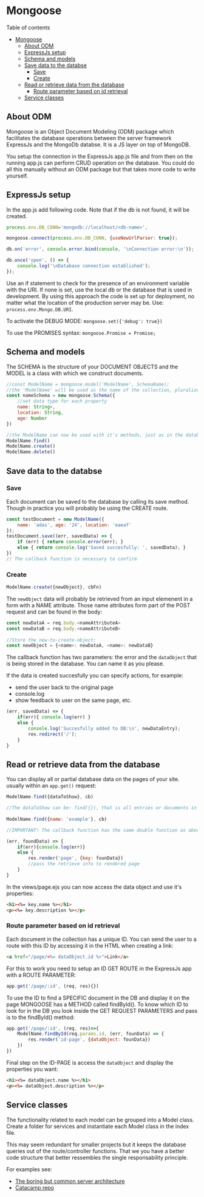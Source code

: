 # Mongoose
Table of contents
- [Mongoose](#mongoose)
	- [About ODM](#about-odm)
	- [ExpressJs setup](#expressjs-setup)
	- [Schema and models](#schema-and-models)
	- [Save data to the databse](#save-data-to-the-databse)
		- [Save](#save)
		- [Create](#create)
	- [Read or retrieve data from the database](#read-or-retrieve-data-from-the-database)
		- [Route parameter based on id retrieval](#route-parameter-based-on-id-retrieval)
	- [Service classes](#service-classes)

## About ODM
Mongoose is an Object Document Modeling (ODM) package which facilitates the database operations between the server framework ExpressJs and the MongoDb databse. It is a JS layer on top of MongoDB.

You setup the connection in the ExpressJs app.js file and from then on the running app.js can perform CRUD operation on the database. You could do all this manually without an ODM package but that takes more code to write yourself.

## ExpressJs setup
In the app.js add following code. Note that if the db is not found, it will be created. 
```javascript
process.env.DB_CONN='mongodb://localhost/<db-name>',

mongoose.connect(process.env.DB_CONN, {useNewUrlParser: true});

db.on('error', console.error.bind(console, '\nConnection error:\n'));

db.once('open', () => {
	console.log('\nDatabase connection established');
});	
```
Use an if statement to check for the presence of an environment variable with the URI. If none is set, use the local db or the database that is used in development. By using this approach the code is set up for deployment, no matter what the location of the production server may be. Use: `process.env.Mongo.DB.URI`. 

To activate the DEBUG MODE: `mongoose.set({'debug': true})`

To use the PROMISES syntax: `mongoose.Promise = Promise;`

## Schema and models
The SCHEMA is the structure of your DOCUMENT OBJECTS and the MODEL is a class with which we construct documents.
```javascript
//const ModelName = momgoose.model('ModelName', SchemaName);
//the 'ModelName' will be used as the name of the collection, pluralized. Thus 'Dog' becomes a collection DOGS 
const nameSchema = new mongoose.Schema({
	//set data type for each property
	name: String>,
	location: String,
	age: Number
})

//the ModelName can now be used with it's methods, just as in the database itself:
ModelName.find()
ModelName.create()
ModelName.delete()
```

## Save data to the databse
### Save
Each document can be saved to the database by calling its save method. Though in practice you will probably be using the CREATE route.
```javascript
const testDocument = new ModelName({
	name: 'adas', age: '24', location: 'eaeaf'
});
testDocument.save((err, savedData) => {
	if (err) { return console.error(err); }
	else { return console.log('Saved succesfully: ', savedData); }
})
// The callback function is necessary to confirm 
```
### Create
```javascript
ModelName.create({newObject}, cbFn)
```	
The `newObject` data will probably be retrieved from an input elemenent in a form with a NAME attribute. Those name attributes form part of the POST request and can be found in the body:
```javascript
const newDataA = req.body.<nameAttributeA>
const newDataB = req.body.<nameAttributeB>
	
//Store the new-to-create-object:
const newObject = {<name>: newDataA, <name>: newDataB}
```
The callback function has two parameters: the error and the `dataObject` that is being stored in the database. You can name it as you please.

If the data is created succesfully you can specify actions, for example: 
- send the user back to the original page
- console.log
- show feedback to user on the same page, etc.
```javascript
(err, savedData) => {
	if(err){ console.log(err) }
	else {
		console.log('Succesfully added to DB:\n', newDataEntry);
		res.redirect('/');
	}
}
```
## Read or retrieve data from the database
You can display all or partial database data on the pages of your site. usually within an `app.get()` request:
```javascript
ModelName.find({dataToShow}, cb)

//The dataToShow can be: find({}), that is all entries or documents in the collection. Or only those with a specific name:
	
ModelName.find({name: 'example'}, cb)

//IMPORTANT! The callback function has the same double function as above: error reporting and ACTIONS to be take upon succesfull retrieval of data from the db. The retrieved data will be an object that we call 'foundData'

(err, foundData) => {
	if(err){console.log(err)}
	else {
		res.render('page', {key: founData})
		//pass the retrieve info to rendered page
	}
}
```
In the views/page.ejs you can now access the data object and use it's properties:
```HTML	
<h1><%= key.name %></h1> 
<p><%= key.description %></p>
``` 
### Route parameter based on id retrieval
Each document in the collection has a unique ID. You can send the user to a route with this ID by accessing it in the HTML when creating a link:
```HTML
<a href="/page/<%= dataObject.id %>">Link</a>
```
For this to work you need to setup an ID GET ROUTE in the ExpressJs app with a ROUTE PARAMETER:
```javascript
app.get('/page/:id', (req, res){})
```
To use the ID to find a SPECIFIC document in the DB and display it on the page MONGOOSE has a METHOD called findById(). To know which ID to look for in the DB you look inside the GET REQUEST PARAMETERS and pass is to the findById() method:
```javascript	
app.get('/page/:id', (req, res)=>{
	ModelName.findById(req.params.id, (err, founData) => {
		res.render('id-page', {dataObject: founData})
	})		
})
```
Final step on the ID-PAGE is access the `dataObject` and display the properties you want:
```HTML
<h1><%= dataObject.name %></h1>
<p><%= dataObject.description %></p>
```
## Service classes
The functionality related to each model can be grouped into a Model class. Create a folder for services and instantiate each Model class in the index file.

This may seem redundant for smaller projects but it keeps the database queries out of the route/controller functions. That we you have a better code structure that better ressembles the single responsability principle.

For examples see:
- [The boring but common server architecture](https://github.com/fChristenson/The-boring-server-architecture)
- [Catacamp repo](https://github.com/jorishr/yelp-camp)